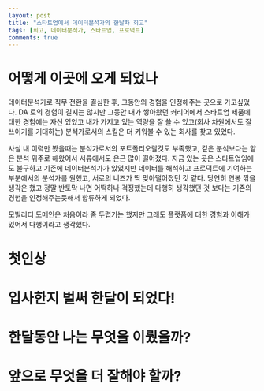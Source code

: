 ```yaml
---
layout: post
title: "스타트업에서 데이터분석가의 한달차 회고"
tags: [회고, 데이터분석가, 스타트업, 프로덕트]
comments: true
---
```

# 어떻게 이곳에 오게 되었나
데이터분석가로 직무 전환을 결심한 후, 그동안의 경험을 인정해주는 곳으로 가고싶었다. DA 로의 경험이 길지는 않지만 그동안 내가 쌓아왔던 커리어에서 스타트업 제품에 대한 경험에는 자신 있었고 내가 가지고 있는 역량을 잘 쓸 수 있고(회사 차원에서도 잘 쓰이기를 기대하는) 분석가로서의 스킬은 더 키워볼 수 있는 회사를 찾고 있었다.

사실 내 이력만 봤을때는 분석가로서의 포트폴리오랄것도 부족했고, 깊은 분석보다는 얕은 분석 위주로 해왔어서 서류에서도 은근 많이 떨어졌다.
지금 있는 곳은 스타트업임에도 불구하고 기존에 데이터분석가가 있었지만 데이터를 해석하고 프로덕트에 기여하는 부분에서의 분석가를 원했고, 서로의 니즈가 딱 맞아떨어졌던 것 같다. 당연히 연봉 깎을 생각은 했고 정말 반토막 나면 어떡하나 걱정했는데 다행히 생각했던 것 보다는 기존의 경험을 인정해주는듯해서 합류하게 되었다.

모빌리티 도메인은 처음이라 좀 두렵기는 했지만 그래도 플랫폼에 대한 경험과 이해가 있어서 다행이라고 생각했다.

# 첫인상


# 입사한지 벌써 한달이 되었다!

# 한달동안 나는 무엇을 이뤘을까?

# 앞으로 무엇을 더 잘해야 할까?